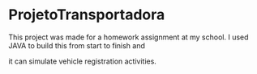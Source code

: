 # ProjetoTransportadora
This project was made for a homework assignment at my school. I used JAVA to build this from start to finish and

it can simulate vehicle registration activities.
